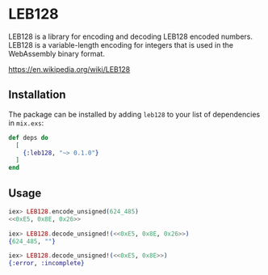 # LEB128

LEB128 is a library for encoding and decoding LEB128 encoded numbers. LEB128 is a variable-length encoding for integers that is used in the WebAssembly binary format.

https://en.wikipedia.org/wiki/LEB128

## Installation

The package can be installed by adding `leb128` to your list of dependencies in `mix.exs`:

```elixir
def deps do
  [
    {:leb128, "~> 0.1.0"}
  ]
end
```

## Usage

```elixir
iex> LEB128.encode_unsigned(624_485)
<<0xE5, 0x8E, 0x26>>

iex> LEB128.decode_unsigned!(<<0xE5, 0x8E, 0x26>>)
{624_485, ""}

iex> LEB128.decode_unsigned!(<<0xE5, 0x8E>>)
{:error, :incomplete}
```
